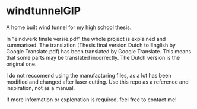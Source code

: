 # windtunnelGIP

A home built wind tunnel for my high school thesis.

In "eindwerk finale versie.pdf" the whole project is explained and summarised.
The translation (Thesis final version Dutch to English by Google Translate.pdf) has been translated by Google Translate. This means that some parts may be translated incorrectly. 
The Dutch version is the original one.

I do not reccomend using the manufacturing files, as a lot has been modified and changed after laser cutting.
Use this repo as a reference and inspiration, not as a manual.

If more information or explenation is required, feel free to contact me!

